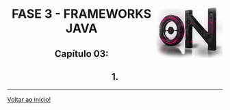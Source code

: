 <div align="center">
<a href="https://github.com/monicaquintal" target="_blank"><img align="right" height="120px" src="../assets/logo.png" /></a>
<h1>FASE 3 - FRAMEWORKS JAVA</h1>
<h2>Capítulo 03: </h2>
</div>

<div align="center">
<h2>1. </h2> 
</div>






--- 

[Voltar ao início!](https://github.com/monicaquintal/smart_cities)